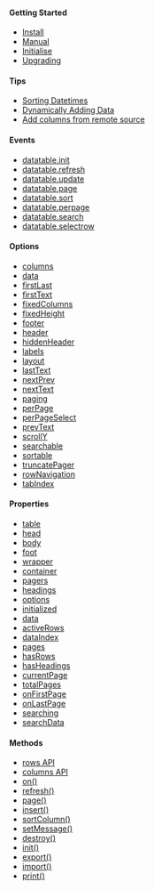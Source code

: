 #### Getting Started
* [Install](https://github.com/fiduswriter/Simple-DataTables/wiki/Getting-Started#install)
* [Manual](https://github.com/fiduswriter/Simple-DataTables/wiki/Getting-Started#browser)
* [Initialise](https://github.com/fiduswriter/Simple-DataTables/wiki/Getting-Started#initialise)
* [Upgrading](https://github.com/fiduswriter/Simple-DataTables/wiki/Upgrading)

#### Tips
* [Sorting Datetimes](https://github.com/fiduswriter/Simple-DataTables/wiki/datetime)
* [Dynamically Adding Data](https://github.com/fiduswriter/Simple-DataTables/wiki/Dynamically-adding-data)
* [Add columns from remote source](https://github.com/fiduswriter/Simple-DataTables/wiki/Adding-a-column-from-a-remote-source)

#### Events
* [datatable.init](https://github.com/fiduswriter/Simple-DataTables/wiki/Events#datatableinit)
* [datatable.refresh](https://github.com/fiduswriter/Simple-DataTables/wiki/Events#datatablerefresh)
* [datatable.update](https://github.com/fiduswriter/Simple-DataTables/wiki/Events#datatableupdate)
* [datatable.page](https://github.com/fiduswriter/Simple-DataTables/wiki/Events#datatablepage)
* [datatable.sort](https://github.com/fiduswriter/Simple-DataTables/wiki/Events#datatablesort)
* [datatable.perpage](https://github.com/fiduswriter/Simple-DataTables/wiki/Events#datatableperpage)
* [datatable.search](https://github.com/fiduswriter/Simple-DataTables/wiki/Events#datatablesearch)
* [datatable.selectrow](https://github.com/fiduswriter/Simple-DataTables/wiki/Events#datatableselectrow)

#### Options
* [columns](https://github.com/fiduswriter/Simple-DataTables/wiki/columns)
* [data](https://github.com/fiduswriter/Simple-DataTables/wiki/data)
* [firstLast](https://github.com/fiduswriter/Simple-DataTables/wiki/firstLast)
* [firstText](https://github.com/fiduswriter/Simple-DataTables/wiki/firstText)
* [fixedColumns](https://github.com/fiduswriter/Simple-DataTables/wiki/fixedColumns)
* [fixedHeight](https://github.com/fiduswriter/Simple-DataTables/wiki/fixedHeight)
* [footer](https://github.com/fiduswriter/Simple-DataTables/wiki/footer)
* [header](https://github.com/fiduswriter/Simple-DataTables/wiki/header)
* [hiddenHeader](https://github.com/fiduswriter/Simple-DataTables/wiki/hiddenHeader)
* [labels](https://github.com/fiduswriter/Simple-DataTables/wiki/labels)
* [layout](https://github.com/fiduswriter/Simple-DataTables/wiki/layout)
* [lastText](https://github.com/fiduswriter/Simple-DataTables/wiki/lastText)
* [nextPrev](https://github.com/fiduswriter/Simple-DataTables/wiki/nextPrev)
* [nextText](https://github.com/fiduswriter/Simple-DataTables/wiki/nextText)
* [paging](https://github.com/fiduswriter/Simple-DataTables/wiki/paging)
* [perPage](https://github.com/fiduswriter/Simple-DataTables/wiki/perPage)
* [perPageSelect](https://github.com/fiduswriter/Simple-DataTables/wiki/perPageSelect)
* [prevText](https://github.com/fiduswriter/Simple-DataTables/wiki/prevText)
* [scrollY](https://github.com/fiduswriter/Simple-DataTables/wiki/scrollY)
* [searchable](https://github.com/fiduswriter/Simple-DataTables/wiki/searchable)
* [sortable](https://github.com/fiduswriter/Simple-DataTables/wiki/sortable)
* [truncatePager](https://github.com/fiduswriter/Simple-DataTables/wiki/truncatePager)
* [rowNavigation](https://github.com/fiduswriter/Simple-DataTables/wiki/rowNavigation)
* [tabIndex](https://github.com/fiduswriter/Simple-DataTables/wiki/tabIndex)


#### Properties
* [table](https://github.com/fiduswriter/Simple-DataTables/wiki/API#table)
* [head](https://github.com/fiduswriter/Simple-DataTables/wiki/API#header)
* [body](https://github.com/fiduswriter/Simple-DataTables/wiki/API#body)
* [foot](https://github.com/fiduswriter/Simple-DataTables/wiki/API#foot)
* [wrapper](https://github.com/fiduswriter/Simple-DataTables/wiki/API#wrapper)
* [container](https://github.com/fiduswriter/Simple-DataTables/wiki/API#container)
* [pagers](https://github.com/fiduswriter/Simple-DataTables/wiki/API#pagers)
* [headings](https://github.com/fiduswriter/Simple-DataTables/wiki/API#headings)
* [options](https://github.com/fiduswriter/Simple-DataTables/wiki/API#options)
* [initialized](https://github.com/fiduswriter/Simple-DataTables/wiki/API#initialized)
* [data](https://github.com/fiduswriter/Simple-DataTables/wiki/API#data)
* [activeRows](https://github.com/fiduswriter/Simple-DataTables/wiki/API#activerows)
* [dataIndex](https://github.com/fiduswriter/Simple-DataTables/wiki/API#dataindex)
* [pages](https://github.com/fiduswriter/Simple-DataTables/wiki/API#pages)
* [hasRows](https://github.com/fiduswriter/Simple-DataTables/wiki/API#hasrows)
* [hasHeadings](https://github.com/fiduswriter/Simple-DataTables/wiki/API#hasheadings)
* [currentPage](https://github.com/fiduswriter/Simple-DataTables/wiki/API#currentpage)
* [totalPages](https://github.com/fiduswriter/Simple-DataTables/wiki/API#totalpages)
* [onFirstPage](https://github.com/fiduswriter/Simple-DataTables/wiki/API#onfirstpage)
* [onLastPage](https://github.com/fiduswriter/Simple-DataTables/wiki/API#onlastpage)
* [searching](https://github.com/fiduswriter/Simple-DataTables/wiki/API#searching)
* [searchData](https://github.com/fiduswriter/Simple-DataTables/wiki/API#searchdata)

#### Methods
* [rows API](https://github.com/fiduswriter/Simple-DataTables/wiki/rows-API)
* [columns API](https://github.com/fiduswriter/Simple-DataTables/wiki/columns-API)
* [on()](https://github.com/fiduswriter/Simple-DataTables/wiki/on())
* [refresh()](https://github.com/fiduswriter/Simple-DataTables/wiki/refresh())
* [page()](https://github.com/fiduswriter/Simple-DataTables/wiki/page())
* [insert()](https://github.com/fiduswriter/Simple-DataTables/wiki/insert())
* [sortColumn()](https://github.com/fiduswriter/Simple-DataTables/wiki/sortcolumn())
* [setMessage()](https://github.com/fiduswriter/Simple-DataTables/wiki/setmessage())
* [destroy()](https://github.com/fiduswriter/Simple-DataTables/wiki/destroy())
* [init()](https://github.com/fiduswriter/Simple-DataTables/wiki/init())
* [export()](https://github.com/fiduswriter/Simple-DataTables/wiki/export())
* [import()](https://github.com/fiduswriter/Simple-DataTables/wiki/import())
* [print()](https://github.com/fiduswriter/Simple-DataTables/wiki/print())